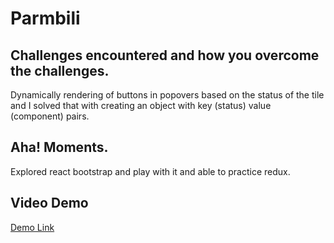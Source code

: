 # Parmbili

## Challenges encountered and how you overcome the challenges.

Dynamically rendering of buttons in popovers based on the status of the tile and I solved that with creating an object with key (status) value (component) pairs. 

## Aha! Moments.

Explored react bootstrap and play with it and able to practice redux.

## Video Demo

[Demo Link](https://www.youtube.com/watch?v=qwK2zlvv6Q4)
